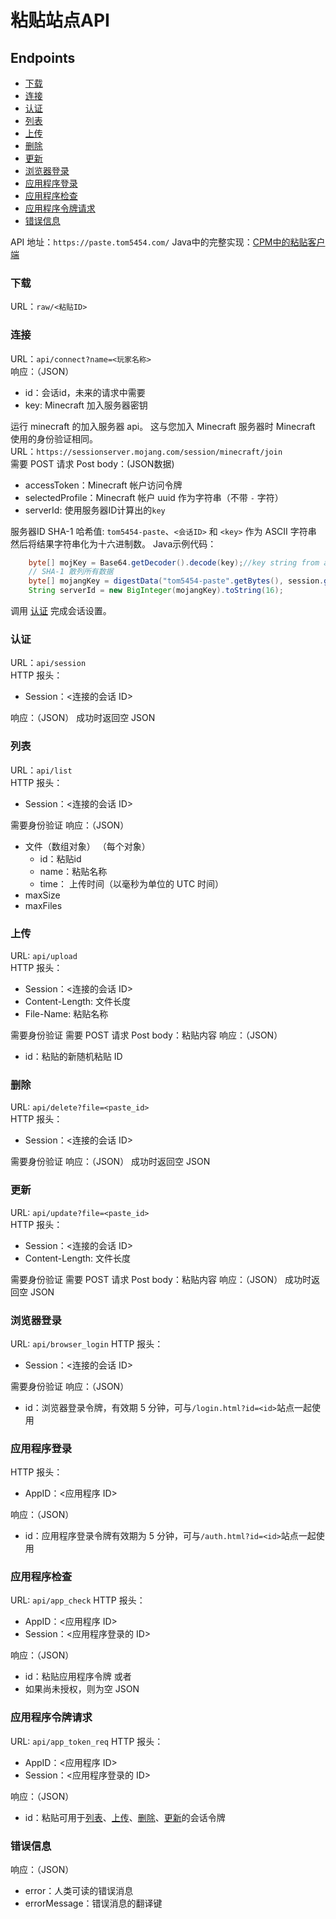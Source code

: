 
<a name="paste-site-api"/>

# 粘贴站点API

<a name="endpoints"/>

## Endpoints
* [下载](#下载)
* [连接](#连接)
* [认证](#认证)
* [列表](#列表)
* [上传](#上传)
* [删除](#删除)
* [更新](#更新)
* [浏览器登录](#浏览器登录)
* [应用程序登录](#应用程序登录)
* [应用程序检查](#应用程序检查)
* [应用程序令牌请求](#应用程序令牌请求)
* [错误信息](#错误信息)

API 地址：`https://paste.tom5454.com/` 
Java中的完整实现：[CPM中的粘贴客户端](https://github.com/tom5454/CustomPlayerModels/blob/master/CustomPlayerModels/src/shared/java/com/tom/cpm/shared/paste/PasteClient.java)


<a name="download"/>

### 下载
URL：`raw/<粘贴ID>`


<a name="connect"/>

### 连接
URL：`api/connect?name=<玩家名称>`  
响应：（JSON）
 * id：会话id，未来的请求中需要
 * key: Minecraft 加入服务器密钥

运行 minecraft 的加入服务器 api。
这与您加入 Minecraft 服务器时 Minecraft 使用的身份验证相同。  
URL：`https://sessionserver.mojang.com/session/minecraft/join`  
需要 POST 请求
Post body：(JSON数据)
 * accessToken：Minecraft 帐户访问令牌
 * selectedProfile：Minecraft 帐户 uuid 作为字符串（不带 `-` 字符）
 * serverId: 使用服务器ID计算出的`key`

服务器ID
SHA-1 哈希值:
`tom5454-paste`、`<会话ID>` 和 `<key>` 作为 ASCII 字符串
然后将结果字符串化为十六进制数。
Java示例代码：
```java
	byte[] mojKey = Base64.getDecoder().decode(key);//key string from api
	// SHA-1 散列所有数据
	byte[] mojangKey = digestData("tom5454-paste".getBytes(), session.getBytes(), mojKey);
	String serverId = new BigInteger(mojangKey).toString(16);
```

调用 [认证](#认证) 完成会话设置。


<a name="authenticate"/>

### 认证
URL：`api/session`  
HTTP 报头：
 * Session：<连接的会话 ID>

响应：（JSON）
	成功时返回空 JSON


<a name="list"/>

### 列表
URL：`api/list`  
HTTP 报头：
 * Session：<连接的会话 ID>

需要身份验证
响应：（JSON）
 * 文件（数组对象）
   （每个对象）
   * id：粘贴id
   * name：粘贴名称
   * time： 上传时间（以毫秒为单位的 UTC 时间）
 * maxSize  
 * maxFiles  


<a name="upload"/>

### 上传
URL: `api/upload`  
HTTP 报头：
 * Session：<连接的会话 ID>
 * Content-Length: 文件长度  
 * File-Name: 粘贴名称

需要身份验证
需要 POST 请求
Post body：粘贴内容 
响应：（JSON）
 * id：粘贴的新随机粘贴 ID


<a name="delete"/>

### 删除
URL: `api/delete?file=<paste_id>`  
HTTP 报头：
 * Session：<连接的会话 ID>

需要身份验证
响应：（JSON）
	成功时返回空 JSON


<a name="update"/>

### 更新
URL: `api/update?file=<paste_id>`  
HTTP 报头：
 * Session：<连接的会话 ID>
 * Content-Length: 文件长度   

需要身份验证
需要 POST 请求
Post body：粘贴内容 
响应：（JSON）
	成功时返回空 JSON
	

<a name="browser-login"/>

### 浏览器登录
URL: `api/browser_login`
HTTP 报头：
 * Session：<连接的会话 ID>
 
需要身份验证
响应：（JSON）
 * id：浏览器登录令牌，有效期 5 分钟，可与`/login.html?id=<id>`站点一起使用


<a name="app-login"/>

### 应用程序登录
HTTP 报头：
 * AppID：<应用程序 ID>
 
响应：（JSON）
 * id：应用程序登录令牌有效期为 5 分钟，可与`/auth.html?id=<id>`站点一起使用
 

<a name="app-check"/>

### 应用程序检查
URL: `api/app_check`
HTTP 报头：
 * AppID：<应用程序 ID>
 * Session：<应用程序登录的 ID>
 
响应：（JSON）
 * id：粘贴应用程序令牌
或者
 * 如果尚未授权，则为空 JSON
 

<a name="app-token-request"/>

### 应用程序令牌请求
URL: `api/app_token_req`
HTTP 报头：
 * AppID：<应用程序 ID>
 * Session：<应用程序登录的 ID>
 
响应：（JSON） 
 * id：粘贴可用于[列表](#列表)、[上传](#上传)、[删除](#删除)、[更新](#更新)的会话令牌


<a name="error-messages"/>

### 错误信息
响应：（JSON） 
 * error：人类可读的错误消息
 * errorMessage：错误消息的翻译键
